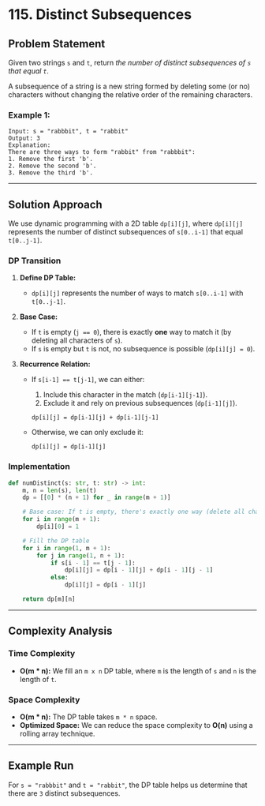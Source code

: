 # 115. Distinct Subsequences

## Problem Statement

Given two strings `s` and `t`, return _the number of distinct subsequences of `s` that equal `t`_.

A subsequence of a string is a new string formed by deleting some (or no) characters without changing the relative order of the remaining characters.

### Example 1:

```text
Input: s = "rabbbit", t = "rabbit"
Output: 3
Explanation:
There are three ways to form "rabbit" from "rabbbit":
1. Remove the first 'b'.
2. Remove the second 'b'.
3. Remove the third 'b'.
```

---

## Solution Approach

We use dynamic programming with a 2D table `dp[i][j]`, where `dp[i][j]` represents the number of distinct subsequences of `s[0..i-1]` that equal `t[0..j-1]`.

### DP Transition

1. **Define DP Table:**
    
    - `dp[i][j]` represents the number of ways to match `s[0..i-1]` with `t[0..j-1]`.
2. **Base Case:**
    
    - If `t` is empty (`j == 0`), there is exactly **one** way to match it (by deleting all characters of `s`).
    - If `s` is empty but `t` is not, no subsequence is possible (`dp[i][j] = 0`).
3. **Recurrence Relation:**
    
    - If `s[i-1] == t[j-1]`, we can either:
        
        1. Include this character in the match (`dp[i-1][j-1]`).
        2. Exclude it and rely on previous subsequences (`dp[i-1][j]`).
        
        ```text
        dp[i][j] = dp[i-1][j] + dp[i-1][j-1]
        ```
        
    - Otherwise, we can only exclude it:
        
        ```text
        dp[i][j] = dp[i-1][j]
        ```
        

### Implementation

```python
def numDistinct(s: str, t: str) -> int:
    m, n = len(s), len(t)
    dp = [[0] * (n + 1) for _ in range(m + 1)]

    # Base case: If t is empty, there's exactly one way (delete all characters)
    for i in range(m + 1):
        dp[i][0] = 1

    # Fill the DP table
    for i in range(1, m + 1):
        for j in range(1, n + 1):
            if s[i - 1] == t[j - 1]:
                dp[i][j] = dp[i - 1][j] + dp[i - 1][j - 1]
            else:
                dp[i][j] = dp[i - 1][j]

    return dp[m][n]
```

---

## Complexity Analysis

### Time Complexity

- **O(m * n):** We fill an `m x n` DP table, where `m` is the length of `s` and `n` is the length of `t`.

### Space Complexity

- **O(m * n):** The DP table takes `m * n` space.
- **Optimized Space:** We can reduce the space complexity to **O(n)** using a rolling array technique.

---

## Example Run

For `s = "rabbbit"` and `t = "rabbit"`, the DP table helps us determine that there are `3` distinct subsequences.
